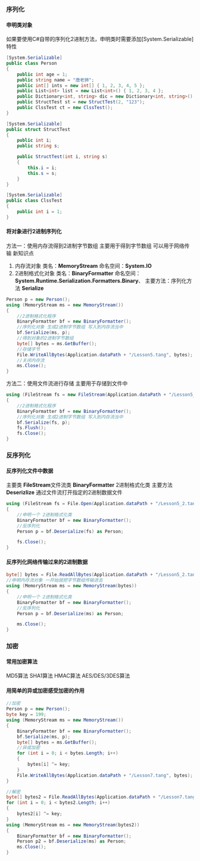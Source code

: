 ### 序列化

#### 申明类对象
如果要使用C#自带的序列化2进制方法，申明类时需要添加[System.Serializable]特性

```c#
[System.Serializable]
public class Person
{
    public int age = 1;
    public string name = "唐老狮";
    public int[] ints = new int[] { 1, 2, 3, 4, 5 };
    public List<int> list = new List<int>() { 1, 2, 3, 4 };
    public Dictionary<int, string> dic = new Dictionary<int, string>() { { 1, "123" }, { 2, "1223" }, { 3, "435345" } };
    public StructTest st = new StructTest(2, "123");
    public ClssTest ct = new ClssTest();
}

[System.Serializable]
public struct StructTest
{
    public int i;
    public string s;

    public StructTest(int i, string s)
    {
        this.i = i;
        this.s = s;
    }
}

[System.Serializable]
public class ClssTest
{
    public int i = 1;
}
```

#### 将对象进行2进制序列化

方法一：使用内存流得到2进制字节数组
主要用于得到字节数组 可以用于网络传输
新知识点
1. 内存流对象
类名：**MemoryStream**
命名空间：**System.IO**
2. 2进制格式化对象
类名：**BinaryFormatter**
命名空间：**System.Runtime.Serialization.Formatters.Binary**、
主要方法：序列化方法 **Serialize**

```c#
Person p = new Person();
using (MemoryStream ms = new MemoryStream())
{
    //2进制格式化程序
    BinaryFormatter bf = new BinaryFormatter();
    //序列化对象 生成2进制字节数组 写入到内存流当中
    bf.Serialize(ms, p);
    //得到对象的2进制字节数组
    byte[] bytes = ms.GetBuffer();
    //存储字节
    File.WriteAllBytes(Application.dataPath + "/Lesson5.tang", bytes);
    //关闭内存流
    ms.Close();
}
```

方法二：使用文件流进行存储
主要用于存储到文件中

```c#
using (FileStream fs = new FileStream(Application.dataPath + "/Lesson5_2.tang", FileMode.OpenOrCreate, FileAccess.Write))
{
    //2进制格式化程序
    BinaryFormatter bf = new BinaryFormatter();
    //序列化对象 生成2进制字节数组 写入到内存流当中
    bf.Serialize(fs, p);
    fs.Flush();
    fs.Close();
}
```

### 反序列化

#### 反序列化文件中数据
主要类
**FileStream**文件流类
**BinaryFormatter** 2进制格式化类
主要方法
**Deserizlize** 通过文件流打开指定的2进制数据文件

```c#
using (FileStream fs = File.Open(Application.dataPath + "/Lesson5_2.tang", FileMode.Open, FileAccess.Read))
{
    //申明一个 2进制格式化类
    BinaryFormatter bf = new BinaryFormatter();
    //反序列化
    Person p = bf.Deserialize(fs) as Person;

    fs.Close();
}
```

#### 反序列化网络传输过来的2进制数据

```c#
byte[] bytes = File.ReadAllBytes(Application.dataPath + "/Lesson5_2.tang");
//申明内存流对象 一开始就把字节数组传输进去
using (MemoryStream ms = new MemoryStream(bytes))
{
    //申明一个 2进制格式化类
    BinaryFormatter bf = new BinaryFormatter();
    //反序列化
    Person p = bf.Deserialize(ms) as Person;

    ms.Close();
}
```

### 加密

#### 常用加密算法
MD5算法
SHA1算法
HMAC算法
AES/DES/3DES算法

#### 用简单的异或加密感受加密的作用

```c#
//加密
Person p = new Person();
byte key = 199;
using (MemoryStream ms = new MemoryStream())
{
    BinaryFormatter bf = new BinaryFormatter();
    bf.Serialize(ms, p);
    byte[] bytes = ms.GetBuffer();
    //异或加密
    for (int i = 0; i < bytes.Length; i++)
    {
        bytes[i] ^= key;
    }
    File.WriteAllBytes(Application.dataPath + "/Lesson7.tang", bytes);
}
```

```c#
//解密
byte[] bytes2 = File.ReadAllBytes(Application.dataPath + "/Lesson7.tang");
for (int i = 0; i < bytes2.Length; i++)
{
    bytes2[i] ^= key;
}
using (MemoryStream ms = new MemoryStream(bytes2))
{
    BinaryFormatter bf = new BinaryFormatter();
    Person p2 = bf.Deserialize(ms) as Person;
    ms.Close();
}
```
